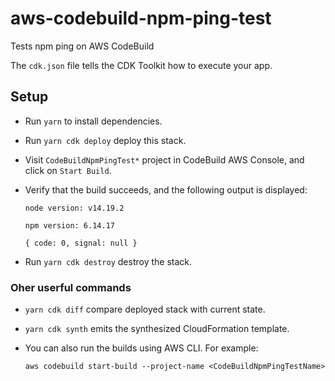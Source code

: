 # aws-codebuild-npm-ping-test

Tests npm ping on AWS CodeBuild

The `cdk.json` file tells the CDK Toolkit how to execute your app.

## Setup

- Run `yarn` to install dependencies.
- Run `yarn cdk deploy` deploy this stack.
- Visit `CodeBuildNpmPingTest*` project in CodeBuild AWS Console,
  and click on `Start Build`.
- Verify that the build succeeds, and the following output is displayed:

  ```console
  node version: v14.19.2

  npm version: 6.14.17

  { code: 0, signal: null }
  ```

- Run `yarn cdk destroy` destroy the stack.

### Oher userful commands

- `yarn cdk diff` compare deployed stack with current state.
- `yarn cdk synth` emits the synthesized CloudFormation template.
- You can also run the builds using AWS CLI. For example:

  ```console
  aws codebuild start-build --project-name <CodeBuildNpmPingTestName>
  ```
